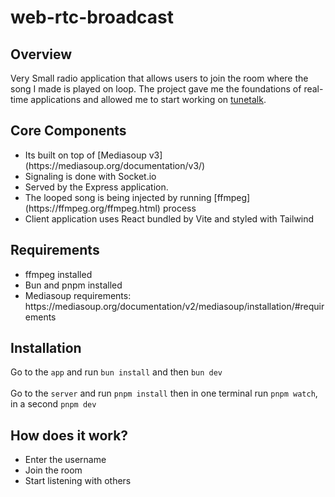 # web-rtc-broadcast
## Overview
Very Small radio application that allows users to join the room where the song I made is played on loop.
The project gave me the foundations of real-time applications and allowed me to start working on [tunetalk](https://github.com/krzysztofmech/tunetalk).

## Core Components

<ul>
  <li>Its built on top of [Mediasoup v3](https://mediasoup.org/documentation/v3/)</li>
  <li>Signaling is done with Socket.io</li>
  <li>Served by the Express application.</li>
  <li>The looped song is being injected by running [ffmpeg](https://ffmpeg.org/ffmpeg.html) process</li>
  <li>Client application uses React bundled by Vite and styled with Tailwind</li>
</ul>

## Requirements
<ul>
  <li>ffmpeg installed</li>
  <li>Bun and pnpm installed</li>
  <li>Mediasoup requirements: https://mediasoup.org/documentation/v2/mediasoup/installation/#requirements</li>
</ul>

## Installation
Go to the `app` and run `bun install` and then `bun dev`
<br/>
<br/>
Go to the `server` and run `pnpm install` then in one terminal run `pnpm watch`, in a second `pnpm dev`

## How does it work?
<ul>
  <li>Enter the username</li>
  <li>Join the room</li>
  <li>Start listening with others</li>
</ul>
